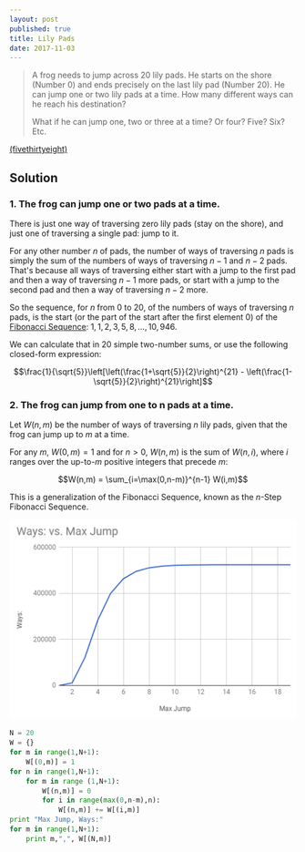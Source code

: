 ```yaml
---
layout: post
published: true
title: Lily Pads
date: 2017-11-03
---
```


>A frog needs to jump across 20 lily pads. He starts on the shore (Number 0) and ends precisely on the last lily pad (Number 20). He can jump one or two lily pads at a time. How many different ways can he reach his destination?
>
>What if he can jump one, two or three at a time? Or four? Five? Six? Etc.

<!--more-->

[(fivethirtyeight)](https://fivethirtyeight.com/features/can-you-pick-up-sticks-can-you-help-a-frogger-out/)

## Solution

### 1. The frog can jump one or two pads at a time.

There is just one way of traversing zero lily pads (stay on the shore), and just one of traversing a single pad: jump to it.

For any other number $n$ of pads, the number of ways of traversing $n$ pads is simply the sum of the numbers of ways of traversing $n-1$ and $n-2$ pads. That's because all ways of traversing either start with a jump to the first pad and then a way of traversing $n-1$ more pads, or start with a jump to the second pad and then a way of traversing $n-2$ more.

So the sequence, for $n$ from $0$ to $20$, of the numbers of ways of traversing $n$ pads, is the start (or the part of the start after the first element $0$) of the [Fibonacci Sequence](https://en.wikipedia.org/wiki/Fibonacci_number): $1,1,2,3,5,8, \ldots, 10,946$. 

We can calculate that in $20$ simple two-number sums, or use the following closed-form expression:

$$\frac{1}{\sqrt{5}}\left[\left(\frac{1+\sqrt{5}}{2}\right)^{21} - 
\left(\frac{1-\sqrt{5}}{2}\right)^{21}\right]$$

### 2. The frog can jump from one to n pads at a time.

Let $W(n,m)$ be the number of ways of traversing $n$ lily pads, given that the frog can jump up to $m$ at a time.

For any $m$, $W(0,m) = 1$ and for $n>0$, $W(n,m)$ is the sum of $W(n,i)$, where $i$ ranges over the up-to-$m$ positive integers that precede $m$:

$$W(n,m) = \sum_{i=\max(0,n-m)}^{n-1} W(i,m)$$

This is a generalization of the Fibonacci Sequence, known as the $n$-Step Fibonacci Sequence.

![Graph of max jump versus number of ways to traverse the lily pads](/img/LilyPad.png)

```python
N = 20
W = {}
for m in range(1,N+1):
	W[(0,m)] = 1
for n in range(1,N+1):
	for m in range (1,N+1):
		W[(n,m)] = 0
		for i in range(max(0,n-m),n):
			W[(n,m)] += W[(i,m)]
print "Max Jump, Ways:"
for m in range(1,N+1):	
	print m,",", W[(N,m)]
```

<br>
